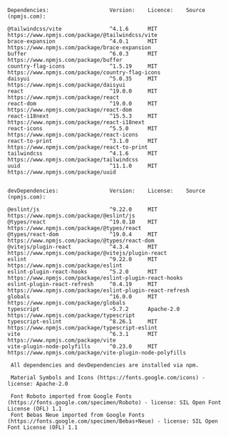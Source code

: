     Dependencies:                   Version:    Licence:    Source (npmjs.com):

    @tailwindcss/vite               ^4.1.6      MIT         https://www.npmjs.com/package/@tailwindcss/vite
    brace-expansion                 ^4.0.1      MIT         https://www.npmjs.com/package/brace-expansion
    buffer                          ^6.0.3      MIT         https://www.npmjs.com/package/buffer
    country-flag-icons              ^1.5.19     MIT         https://www.npmjs.com/package/country-flag-icons
    daisyui                         ^5.0.35     MIT         https://www.npmjs.com/package/daisyui
    react                           ^19.0.0     MIT         https://www.npmjs.com/package/react
    react-dom                       ^19.0.0     MIT         https://www.npmjs.com/package/react-dom
    react-i18next                   ^15.5.3     MIT         https://www.npmjs.com/package/react-i18next
    react-icons                     ^5.5.0      MIT         https://www.npmjs.com/package/react-icons
    react-to-print                  ^3.1.0      MIT         https://www.npmjs.com/package/react-to-print
    tailwindcss                     ^4.1.6      MIT         https://www.npmjs.com/package/tailwindcss
    uuid                            ^11.1.0     MIT         https://www.npmjs.com/package/uuid


    devDependencies:                Version:    License:    Source (npmjs.com):

    @eslint/js                      ^9.22.0     MIT         https://www.npmjs.com/package/@eslint/js
    @types/react                    ^19.0.10    MIT         https://www.npmjs.com/package/@types/react
    @types/react-dom                ^19.0.4     MIT         https://www.npmjs.com/package/@types/react-dom
    @vitejs/plugin-react            ^4.3.4      MIT         https://www.npmjs.com/package/@vitejs/plugin-react
    eslint                          ^9.22.0     MIT         https://www.npmjs.com/package/eslint
    eslint-plugin-react-hooks       ^5.2.0      MIT         https://www.npmjs.com/package/eslint-plugin-react-hooks
    eslint-plugin-react-refresh     ^0.4.19     MIT         https://www.npmjs.com/package/eslint-plugin-react-refresh
    globals                         ^16.0.0     MIT         https://www.npmjs.com/package/globals
    typescript                      ~5.7.2      Apache-2.0  https://www.npmjs.com/package/typescript
    typescript-eslint               ^8.26.1     MIT         https://www.npmjs.com/package/typescript-eslint
    vite                            ^6.3.1      MIT         https://www.npmjs.com/package/vite
    vite-plugin-node-polyfills      ^0.23.0     MIT         https://www.npmjs.com/package/vite-plugin-node-polyfills

     All dependencies and devDependencies are installed via npm.

     Material Symbols and Icons (https://fonts.google.com/icons) - license: Apache-2.0

     Font Roboto imported from Google Fonts (https://fonts.google.com/specimen/Roboto) - license: SIL Open Font License (OFL) 1.1
     Font Bebas Neue imported from Google Fonts (https://fonts.google.com/specimen/Bebas+Neue) - license: SIL Open Font License (OFL) 1.1
